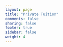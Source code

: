 ```yaml
---
layout: page
title: "Private Tuition"
comments: false
sharing: false
footer: true
sidebar: false
weight: 4
---
```

